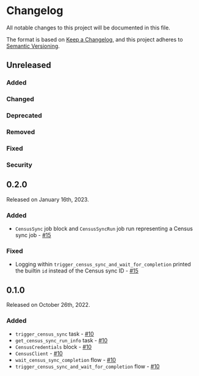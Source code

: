 # Changelog

All notable changes to this project will be documented in this file.

The format is based on [Keep a Changelog](https://keepachangelog.com/en/1.0.0/),
and this project adheres to [Semantic Versioning](https://semver.org/spec/v2.0.0.html).

## Unreleased

### Added

### Changed

### Deprecated

### Removed

### Fixed

### Security

## 0.2.0

Released on January 16th, 2023.

### Added
- `CensusSync` job block and `CensusSyncRun` job run representing a Census sync job - [#15](https://github.com/PrefectHQ/prefect-census/pull/15)

### Fixed
- Logging within `trigger_census_sync_and_wait_for_completion` printed the builtin `id` instead of the Census sync ID - [#15](https://github.com/PrefectHQ/prefect-census/pull/15)

## 0.1.0

Released on October 26th, 2022.

### Added

- `trigger_census_sync` task - [#10](https://github.com/PrefectHQ/prefect-census/pull/10)
- `get_census_sync_run_info` task - [#10](https://github.com/PrefectHQ/prefect-census/pull/10)
- `CensusCredentials` block - [#10](https://github.com/PrefectHQ/prefect-census/pull/10)
- `CensusClient` - [#10](https://github.com/PrefectHQ/prefect-census/pull/10)
- `wait_census_sync_completion` flow - [#10](https://github.com/PrefectHQ/prefect-census/pull/10)
- `trigger_census_sync_and_wait_for_completion` flow - [#10](https://github.com/PrefectHQ/prefect-census/pull/10)
